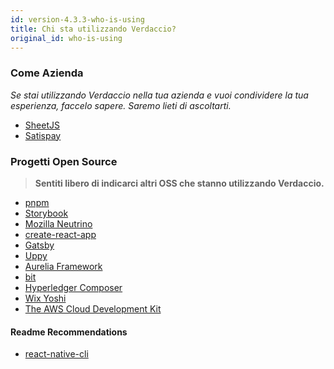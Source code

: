 ```yaml
---
id: version-4.3.3-who-is-using
title: Chi sta utilizzando Verdaccio?
original_id: who-is-using
---
```


### Come Azienda

*Se stai utilizzando Verdaccio nella tua azienda e vuoi condividere la tua esperienza, faccelo sapere. Saremo lieti di ascoltarti.*

* [SheetJS](https://sheetjs.com/)
* [Satispay](https://www.satispay.com/)


### Progetti Open Source

> **Sentiti libero di indicarci altri OSS che stanno utilizzando Verdaccio.**

* [pnpm](https://pnpm.js.org/)
* [Storybook](https://storybook.js.org/)
* [Mozilla Neutrino](https://neutrinojs.org/)
* [create-react-app](https://github.com/facebook/create-react-app/blob/master/CONTRIBUTING.md#contributing-to-e2e-end-to-end-tests)
* [Gatsby](https://github.com/gatsbyjs/gatsby)
* [Uppy](https://github.com/transloadit/uppy)
* [Aurelia Framework](https://github.com/aurelia)
* [bit](https://github.com/teambit/bit)
* [Hyperledger Composer](https://github.com/hyperledger/composer)
* [Wix Yoshi](https://github.com/wix/yoshi)
* [The AWS Cloud Development Kit](https://github.com/awslabs/aws-cdk)

#### Readme Recommendations

* [react-native-cli](https://github.com/react-native-community/react-native-cli/blob/master/CONTRIBUTING.md)


